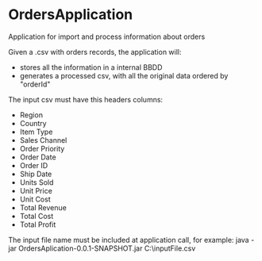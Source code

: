 # OrdersApplication
Application for import and process information about orders

Given a .csv with orders records, the application will:
- stores all the information in a internal BBDD
- generates a processed csv, with all the original data ordered by "orderId"

The input csv must have this headers columns:
- Region
- Country
- Item Type
- Sales Channel
- Order Priority
- Order Date
- Order ID
- Ship Date
- Units Sold
- Unit Price
- Unit Cost
- Total Revenue
- Total Cost
- Total Profit

The input file name must be included at application call, for example:
java -jar OrdersAplication-0.0.1-SNAPSHOT.jar C:\\inputFile.csv
